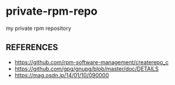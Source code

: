 # private-rpm-repo

my private rpm repository

## REFERENCES

- https://github.com/rpm-software-management/createrepo_c
- https://github.com/gpg/gnupg/blob/master/doc/DETAILS
- https://mag.osdn.jp/14/01/10/090000
